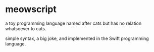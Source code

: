 # meowscript
a toy programming language named after cats but has no relation whatsoever to cats.

simple syntax, a big joke, and implemented in the Swift programming language.
